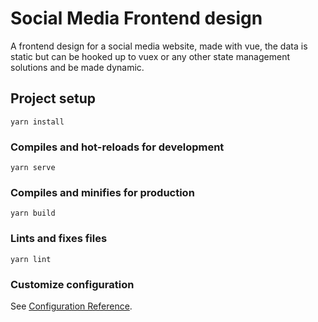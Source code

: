 # Social Media Frontend design
A frontend design for a social media website, made with vue, the data is static but can be hooked up to vuex or any other state management solutions and be made dynamic.

## Project setup
```
yarn install
```

### Compiles and hot-reloads for development
```
yarn serve
```

### Compiles and minifies for production
```
yarn build
```

### Lints and fixes files
```
yarn lint
```

### Customize configuration
See [Configuration Reference](https://cli.vuejs.org/config/).
